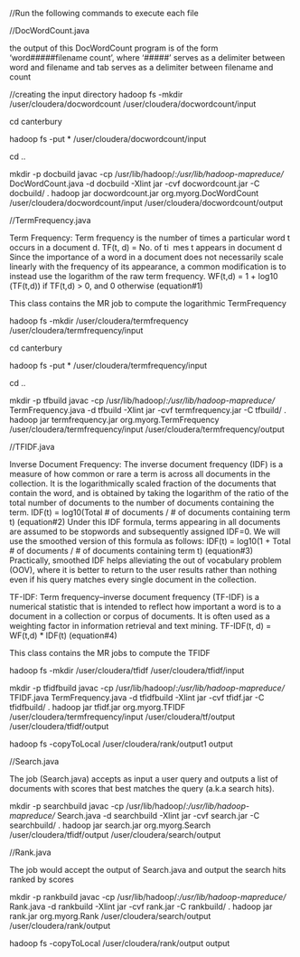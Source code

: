 //Run the following commands to execute each file

//DocWordCount.java

the output of this DocWordCount program
is of the form ‘word#####filename count​’, where ‘#####​’ serves as a
delimiter between word ​and filename ​and tab ​serves as a delimiter between
filename​ and count

//creating the input directory
hadoop fs -mkdir /user/cloudera/docwordcount /user/cloudera/docwordcount/input

cd canterbury

hadoop fs -put * /user/cloudera/docwordcount/input

cd ..

mkdir -p docbuild
javac -cp /usr/lib/hadoop/*:/usr/lib/hadoop-mapreduce/* DocWordCount.java -d docbuild -Xlint
jar -cvf docwordcount.jar -C docbuild/ .
hadoop jar docwordcount.jar org.myorg.DocWordCount /user/cloudera/docwordcount/input /user/cloudera/docwordcount/output


//TermFrequency.java

Term Frequency:
Term frequency is the number of times a particular word t occurs in a document d.
TF(t, d) = No. of ti ​ mes ​t appears in document ​d
Since the importance of a word in a document does not necessarily scale linearly with the
frequency of its appearance, a common modification is to instead use the logarithm of the
raw term frequency.
	WF(t,d) = 1 + log​10​(TF(t,d)) if TF(t,d) > 0, and 0 otherwise (equation#1)

This class contains the MR job to compute the logarithmic TermFrequency 

hadoop fs -mkdir /user/cloudera/termfrequency /user/cloudera/termfrequency/input

cd canterbury

hadoop fs -put * /user/cloudera/termfrequency/input

cd ..

mkdir -p tfbuild
javac -cp /usr/lib/hadoop/*:/usr/lib/hadoop-mapreduce/* TermFrequency.java -d tfbuild -Xlint
jar -cvf termfrequency.jar -C tfbuild/ .
hadoop jar termfrequency.jar org.myorg.TermFrequency /user/cloudera/termfrequency/input /user/cloudera/termfrequency/output


//TFIDF.java

Inverse Document Frequency:
The inverse document frequency (IDF) is a measure of how common or rare a term is
across all documents in the collection. It is the logarithmically scaled fraction of the
documents that contain the word, and is obtained by taking the logarithm of the ratio of
the total number of documents to the number of documents containing the term.
	IDF(t) = log​10​(Total # of documents / # of documents containing term t) (equation#2)
Under this IDF formula, terms appearing in all documents are assumed to be stopwords and
subsequently assigned IDF=0. We will use the smoothed version of this formula as follows:
	IDF(t) = log​10​(1 + Total # of documents / # of documents containing term t) (equation#3)
Practically, smoothed IDF helps alleviating the out of vocabulary problem (OOV), where it is
better to return to the user results rather than nothing even if his query matches every single
document in the collection.


TF-IDF:
Term frequency–inverse document frequency (TF-IDF) is a numerical statistic that is
intended to reflect how important a word is to a document in a collection or corpus of
documents. It is often used as a weighting factor in information retrieval and text mining.
	TF-IDF(t, d) = WF(t,d) * IDF(t) (equation#4)
	
This class contains the MR jobs to compute the TFIDF

hadoop fs -mkdir /user/cloudera/tfidf /user/cloudera/tfidf/input

mkdir -p tfidfbuild
javac -cp /usr/lib/hadoop/*:/usr/lib/hadoop-mapreduce/* TFIDF.java TermFrequency.java -d tfidfbuild -Xlint
jar -cvf tfidf.jar -C tfidfbuild/ .
hadoop jar tfidf.jar org.myorg.TFIDF /user/cloudera/termfrequency/input /user/cloudera/tf/output /user/cloudera/tfidf/output

hadoop fs -copyToLocal /user/cloudera/rank/output1 output

//Search.java

The job (Search.java) accepts as input a user query and outputs a
list of documents with scores that best matches the query (a.k.a search hits​).

mkdir -p searchbuild
javac -cp /usr/lib/hadoop/*:/usr/lib/hadoop-mapreduce/* Search.java -d searchbuild -Xlint
jar -cvf search.jar -C searchbuild/ .
hadoop jar search.jar org.myorg.Search /user/cloudera/tfidf/output /user/cloudera/search/output

//Rank.java

The job would accept the output of Search.java and output the search hits ranked by
scores

mkdir -p rankbuild
javac -cp /usr/lib/hadoop/*:/usr/lib/hadoop-mapreduce/* Rank.java -d rankbuild -Xlint
jar -cvf rank.jar -C rankbuild/ .
hadoop jar rank.jar org.myorg.Rank /user/cloudera/search/output /user/cloudera/rank/output

hadoop fs -copyToLocal /user/cloudera/rank/output output








